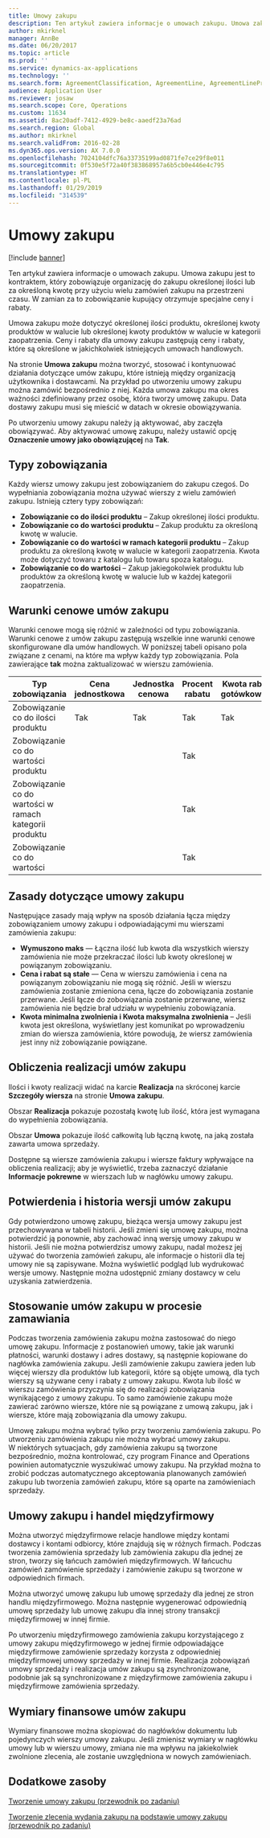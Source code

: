 ```yaml
---
title: Umowy zakupu
description: Ten artykuł zawiera informacje o umowach zakupu. Umowa zakupu jest to kontraktem, który zobowiązuje organizację do zakupu określonej ilości lub za określoną kwotę przy użyciu wielu zamówień zakupu na przestrzeni czasu. W zamian za to zobowiązanie kupujący otrzymuje specjalne ceny i rabaty.
author: mkirknel
manager: AnnBe
ms.date: 06/20/2017
ms.topic: article
ms.prod: ''
ms.service: dynamics-ax-applications
ms.technology: ''
ms.search.form: AgreementClassification, AgreementLine, AgreementLinePrompt, PurchAgreement, PurchAgreementCreate, PurchAgreementGenerateReleaseOrder, PurchAgreementHistory, PurchAgreementInvoiceJournal
audience: Application User
ms.reviewer: josaw
ms.search.scope: Core, Operations
ms.custom: 11634
ms.assetid: 8ac20adf-7412-4929-be8c-aaedf23a76ad
ms.search.region: Global
ms.author: mkirknel
ms.search.validFrom: 2016-02-28
ms.dyn365.ops.version: AX 7.0.0
ms.openlocfilehash: 7024104dfc76a33735199ad0871fe7ce29f8e011
ms.sourcegitcommit: 0f530e5f72a40f383868957a6b5cb0e446e4c795
ms.translationtype: HT
ms.contentlocale: pl-PL
ms.lasthandoff: 01/29/2019
ms.locfileid: "314539"
---
```

# <a name="purchase-agreements"></a>Umowy zakupu

[!include [banner](../includes/banner.md)]

Ten artykuł zawiera informacje o umowach zakupu. Umowa zakupu jest to kontraktem, który zobowiązuje organizację do zakupu określonej ilości lub za określoną kwotę przy użyciu wielu zamówień zakupu na przestrzeni czasu. W zamian za to zobowiązanie kupujący otrzymuje specjalne ceny i rabaty. 

Umowa zakupu może dotyczyć określonej ilości produktu, określonej kwoty produktów w walucie lub określonej kwoty produktów w walucie w kategorii zaopatrzenia. Ceny i rabaty dla umowy zakupu zastępują ceny i rabaty, które są określone w jakichkolwiek istniejących umowach handlowych.  

Na stronie **Umowa zakupu** można tworzyć, stosować i kontynuować działania dotyczące umów zakupu, które istnieją między organizacją użytkownika i dostawcami. Na przykład po utworzeniu umowy zakupu można zamówić bezpośrednio z niej. Każda umowa zakupu ma okres ważności zdefiniowany przez osobę, która tworzy umowę zakupu. Data dostawy zakupu musi się mieścić w datach w okresie obowiązywania.  

Po utworzeniu umowy zakupu należy ją aktywować, aby zaczęła obowiązywać. Aby aktywować umowę zakupu, należy ustawić opcję **Oznaczenie umowy jako obowiązującej** na **Tak**.

## <a name="commitment-types"></a>Typy zobowiązania
Każdy wiersz umowy zakupu jest zobowiązaniem do zakupu czegoś. Do wypełniania zobowiązania można używać wierszy z wielu zamówień zakupu. Istnieją cztery typy zobowiązań:

-   **Zobowiązanie co do ilości produktu** – Zakup określonej ilości produktu.
-   **Zobowiązanie co do wartości produktu** – Zakup produktu za określoną kwotę w walucie.
-   **Zobowiązanie co do wartości w ramach kategorii produktu** – Zakup produktu za określoną kwotę w walucie w kategorii zaopatrzenia. Kwota może dotyczyć towaru z katalogu lub towaru spoza katalogu.
-   **Zobowiązanie co do wartości** – Zakup jakiegokolwiek produktu lub produktów za określoną kwotę w walucie lub w każdej kategorii zaopatrzenia.

## <a name="pricing-terms-for-purchase-agreements"></a>Warunki cenowe umów zakupu
Warunki cenowe mogą się różnić w zależności od typu zobowiązania. Warunki cenowe z umów zakupu zastępują wszelkie inne warunki cenowe skonfigurowane dla umów handlowych. W poniższej tabeli opisano pola związane z cenami, na które ma wpływ każdy typ zobowiązania. Pola zawierające **tak** można zaktualizować w wierszu zamówienia.

| Typ zobowiązania                   | Cena jednostkowa | Jednostka cenowa | Procent rabatu | Kwota rabatu gotówkowego |
|-----------------------------------|------------|------------|------------------|----------------------|
| Zobowiązanie co do ilości produktu       | Tak        | Tak        | Tak              | Tak                  |
| Zobowiązanie co do wartości produktu          |            |            | Tak              |                      |
| Zobowiązanie co do wartości w ramach kategorii produktu |            |            | Tak              |                      |
| Zobowiązanie co do wartości                  |            |            | Tak              |                      |

## <a name="policies-for-purchase-agreements"></a>Zasady dotyczące umowy zakupu
Następujące zasady mają wpływ na sposób działania łącza między zobowiązaniem umowy zakupu i odpowiadającymi mu wierszami zamówienia zakupu:

-   **Wymuszono maks** — Łączna ilość lub kwota dla wszystkich wierszy zamówienia nie może przekraczać ilości lub kwoty określonej w powiązanym zobowiązaniu.
-   **Cena i rabat są stałe** — Cena w wierszu zamówienia i cena na powiązanym zobowiązaniu nie mogą się różnić. Jeśli w wierszu zamówienia zostanie zmieniona cena, łącze do zobowiązania zostanie przerwane. Jeśli łącze do zobowiązania zostanie przerwane, wiersz zamówienia nie będzie brał udziału w wypełnieniu zobowiązania.
-   **Kwota minimalna zwolnienia i Kwota maksymalna zwolnienia** – Jeśli kwota jest określona, wyświetlany jest komunikat po wprowadzeniu zmian do wiersza zamówienia, które powodują, że wiersz zamówienia jest inny niż zobowiązanie powiązane.

## <a name="fulfillment-calculations-for-purchase-agreements"></a>Obliczenia realizacji umów zakupu
Ilości i kwoty realizacji widać na karcie **Realizacja** na skróconej karcie **Szczegóły wiersza** na stronie **Umowa zakupu**.  

Obszar **Realizacja** pokazuje pozostałą kwotę lub ilość, która jest wymagana do wypełnienia zobowiązania.  

Obszar **Umowa** pokazuje ilość całkowitą lub łączną kwotę, na jaką została zawarta umowa sprzedaży.  

Dostępne są wiersze zamówienia zakupu i wiersze faktury wpływające na obliczenia realizacji; aby je wyświetlić, trzeba zaznaczyć działanie **Informacje pokrewne** w wierszach lub w nagłówku umowy zakupu.

## <a name="confirmations-and-version-history-for-purchase-agreements"></a>Potwierdenia i historia wersji umów zakupu
Gdy potwierdzono umowę zakupu, bieżąca wersja umowy zakupu jest przechowywana w tabeli historii. Jeśli zmieni się umowę zakupu, można potwierdzić ją ponownie, aby zachować inną wersję umowy zakupu w historii. Jeśli nie można potwierdzisz umowy zakupu, nadal możesz jej używać do tworzenia zamówień zakupu, ale informacje o historii dla tej umowy nie są zapisywane. Można wyświetlić podgląd lub wydrukować wersje umowy. Następnie można udostępnić zmiany dostawcy w celu uzyskania zatwierdzenia.

## <a name="applying-purchase-agreements-in-the-ordering-process"></a>Stosowanie umów zakupu w procesie zamawiania
Podczas tworzenia zamówienia zakupu można zastosować do niego umowę zakupu. Informacje z postanowień umowy, takie jak warunki płatności, warunki dostawy i adres dostawy, są następnie kopiowane do nagłówka zamówienia zakupu. Jeśli zamówienie zakupu zawiera jeden lub więcej wierszy dla produktów lub kategorii, które są objęte umową, dla tych wierszy są używane ceny i rabaty z umowy zakupu. Kwota lub ilość w wierszu zamówienia przyczynia się do realizacji zobowiązania wynikającego z umowy zakupu. To samo zamówienie zakupu może zawierać zarówno wiersze, które nie są powiązane z umową zakupu, jak i wiersze, które mają zobowiązania dla umowy zakupu.  

Umowę zakupu można wybrać tylko przy tworzeniu zamówienia zakupu. Po utworzeniu zamówienia zakupu nie można wybrać umowy zakupu.  
W niektórych sytuacjach, gdy zamówienia zakupu są tworzone bezpośrednio, można kontrolować, czy program Finance and Operations powinien automatycznie wyszukiwać umowy zakupu. Na przykład można to zrobić podczas automatycznego akceptowania planowanych zamówień zakupu lub tworzenia zamówień zakupu, które są oparte na zamówieniach sprzedaży.

## <a name="purchase-agreements-and-intercompany-trade"></a>Umowy zakupu i handel międzyfirmowy
Można utworzyć międzyfirmowe relacje handlowe między kontami dostawcy i kontami odbiorcy, które znajdują się w różnych firmach. Podczas tworzenia zamówienia sprzedaży lub zamówienia zakupu dla jednej ze stron, tworzy się łańcuch zamówień międzyfirmowych. W łańcuchu zamówień zamówienie sprzedaży i zamówienie zakupu są tworzone w odpowiednich firmach.  

Można utworzyć umowę zakupu lub umowę sprzedaży dla jednej ze stron handlu międzyfirmowego. Można następnie wygenerować odpowiednią umowę sprzedaży lub umowę zakupu dla innej strony transakcji międzyfirmowej w innej firmie.  

Po utworzeniu międzyfirmowego zamówienia zakupu korzystającego z umowy zakupu międzyfirmowego w jednej firmie odpowiadające międzyfirmowe zamówienie sprzedaży korzysta z odpowiedniej międzyfirmowej umowy sprzedaży w innej firmie. Realizacja zobowiązań umowy sprzedaży i realizacja umów zakupu są zsynchronizowane, podobnie jak są synchronizowane z międzyfirmowe zamówienia zakupu i międzyfirmowe zamówienia sprzedaży.

## <a name="financial-dimensions-on-purchase-agreements"></a>Wymiary finansowe umów zakupu
Wymiary finansowe można skopiować do nagłówków dokumentu lub pojedynczych wierszy umowy zakupu. Jeśli zmienisz wymiary w nagłówku umowy lub w wierszu umowy, zmiana nie ma wpływu na jakiekolwiek zwolnione zlecenia, ale zostanie uwzględniona w nowych zamówieniach.

<a name="additional-resources"></a>Dodatkowe zasoby
--------

[Tworzenie umowy zakupu (przewodnik po zadaniu)](tasks/create-purchase-agreement.md)

[Tworzenie zlecenia wydania zakupu na podstawie umowy zakupu (przewodnik po zadaniu)](tasks/create-purchase-release-order-purchase-agreement.md)



